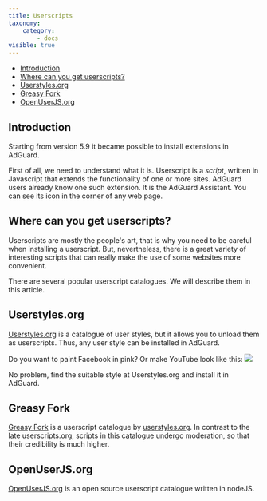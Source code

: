 ```yaml
---
title: Userscripts
taxonomy:
    category:
        - docs
visible: true
---
```


* [Introduction](#intro)
* [Where can you get userscripts?](#repo)
* [Userstyles.org](#userstyles)
* [Greasy Fork](#greasyFork)
* [OpenUserJS.org](#openUserJs)

## Introduction

<a name="intro"></a>

Starting from version 5.9 it became possible to install extensions in AdGuard.

First of all, we need to understand what it is. Userscript is a _script_, written in Javascript that extends the functionality of one or more sites. AdGuard users already know one such extension. It is the AdGuard Assistant. You can see its icon in the corner of any web page.

<a name="repo"></a>

## Where can you get userscripts?

Userscripts are mostly the people's art, that is why you need to be careful when installing a userscript. But, nevertheless, there is a great variety of interesting scripts that can really make the use of some websites more convenient.

There are several popular userscript catalogues. We will describe them in this article.



<a name="userstyles"></a>

## Userstyles.org

[Userstyles.org](https://userstyles.org/) is a catalogue of user styles, but it allows you to unload them as userscripts. Thus, any user style can be installed in AdGuard.

Do you want to paint Facebook in pink? Or make YouTube look like this: ![](https://cdn.adguard.com/public/Adguard/Common/youtube_userstyle.jpeg)

No problem, find the suitable style at Userstyles.org and install it in AdGuard.



<a name="greasyFork"></a>

## Greasy Fork

[Greasy Fork](https://greasyfork.org/) is a userscript catalogue by [userstyles.org](#userstyles). In contrast to the late userscripts.org, scripts in this catalogue undergo moderation, so that their credibility is much higher.



<a name="openUserJs"></a>

## OpenUserJS.org

[OpenUserJS.org](https://openuserjs.org/) is an open source userscript catalogue written in nodeJS.
